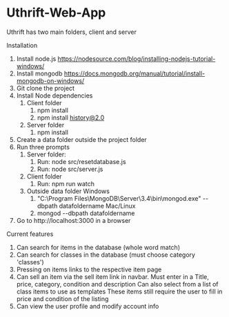 
# Uthrift-Web-App

Uthrift has two main folders, client and server

Installation

1. Install node.js  https://nodesource.com/blog/installing-nodejs-tutorial-windows/
2. Install mongodb  https://docs.mongodb.org/manual/tutorial/install-mongodb-on-windows/
3. Git clone the project
4. Install Node dependencies 
   1. Client folder
      1. npm install
      2. npm install history@2.0
   2. Server folder
      1. npm install
5. Create a data folder outside the project folder
6. Run three prompts
   1. Server folder: 
      1. Run: node src/resetdatabase.js
      2. Run: node src/server.js
   2. Client folder
      1. Run: npm run watch
   3. Outside data folder
      Windows
         1. "C:\Program Files\MongoDB\Server\3.4\bin\mongod.exe" --dbpath datafoldername
      Mac/Linux
         1. mongod --dbpath datafoldername
7. Go to http://localhost:3000 in a browser

Current features

1. Can search for items in the database (whole word match)
2. Can search for classes in the database (must choose category 'classes')
3. Pressing on items links to the respective item page
4. Can sell an item via the sell item link in navbar.
   Must enter in a Title, price, category, condition and description
   Can also select from a list of class items to use as templates
      These items still require the user to fill in price and condition of the listing
5. Can view the user profile and modify account info

